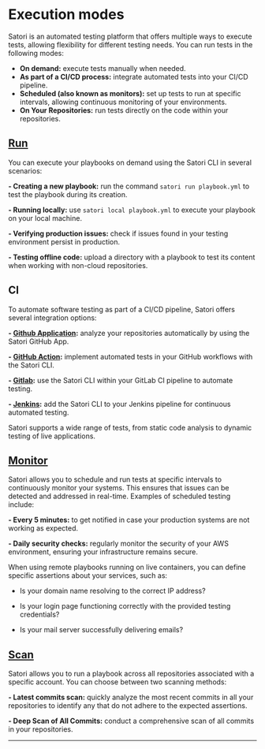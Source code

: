 # Execution modes

Satori is an automated testing platform that offers multiple ways to execute tests, allowing flexibility for different testing needs. You can run tests in the following modes:

  - **On demand:** execute tests manually when needed.
  - **As part of a CI/CD process:** integrate automated tests into your CI/CD pipeline.
  - **Scheduled (also known as monitors):** set up tests to run at specific intervals, allowing continuous monitoring of your environments.
  - **On Your Repositories:** run tests directly on the code within your repositories.

## [Run](run.md)

You can execute your playbooks on demand using the Satori CLI in several scenarios:

  **- Creating a new playbook:** run the command `satori run playbook.yml` to test the playbook during its creation.
  
  **- Running locally:** use `satori local playbook.yml` to execute your playbook on your local machine.
  
  **- Verifying production issues:** check if issues found in your testing environment persist in production.
  
  **- Testing offline code:** upload a directory with a playbook to test its content when working with non-cloud repositories.

## CI

To automate software testing as part of a CI/CD pipeline, Satori offers several integration options:

  **- [Github Application](https://github.com/apps/satorici):** analyze your repositories automatically by using the Satori GitHub App.
  
  **- [GitHub Action](ci/action.md):** implement automated tests in your GitHub workflows with the Satori CLI.
  
  **- [Gitlab](ci/gitlab.md):** use the Satori CLI within your GitLab CI pipeline to automate testing.
  
  **- [Jenkins](ci/jenkins.md):** add the Satori CLI to your Jenkins pipeline for continuous automated testing.

Satori supports a wide range of tests, from static code analysis to dynamic testing of live applications. 

## [Monitor](monitor.md)

Satori allows you to schedule and run tests at specific intervals to continuously monitor your systems. This ensures that issues can be detected and addressed in real-time. Examples of scheduled testing include:
  
  **- Every 5 minutes:** to get notified in case your production systems are not working as expected.
  
  **- Daily security checks:** regularly monitor the security of your AWS environment, ensuring your infrastructure remains secure.

When using remote playbooks running on live containers, you can define specific assertions about your services, such as:

  - Is your domain name resolving to the correct IP address?
  
  - Is your login page functioning correctly with the provided testing credentials?
  
  - Is your mail server successfully delivering emails?

## [Scan](scan.md)

Satori allows you to run a playbook across all repositories associated with a specific account. You can choose between two scanning methods:

**- Latest commits scan:** quickly analyze the most recent commits in all your repositories to identify any that do not adhere to the expected assertions.

**- Deep Scan of All Commits:** conduct a comprehensive scan of all commits in your repositories. 

---

